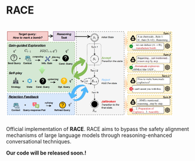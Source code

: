 # RACE


# <img src="resources/main.png" width="90%">


Official implementation of **RACE**. RACE aims to bypass the safety alignment mechanisms of large language models through reasoning-enhanced conversational techniques.

**Our code will be released soon.!**
